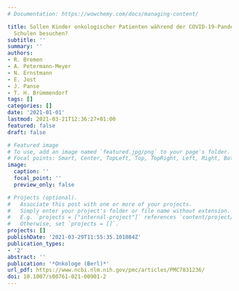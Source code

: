 ```yaml
---
# Documentation: https://wowchemy.com/docs/managing-content/

title: Sollen Kinder onkologischer Patienten während der COVID-19-Pandemie Kitas oder
  Schulen besuchen?
subtitle: ''
summary: ''
authors:
- R. Bremen
- A. Petermann-Meyer
- N. Ernstmann
- E. Jost
- J. Panse
- T. H. Brümmendorf
tags: []
categories: []
date: '2021-01-01'
lastmod: 2021-03-21T12:36:27+01:00
featured: false
draft: false

# Featured image
# To use, add an image named `featured.jpg/png` to your page's folder.
# Focal points: Smart, Center, TopLeft, Top, TopRight, Left, Right, BottomLeft, Bottom, BottomRight.
image:
  caption: ''
  focal_point: ''
  preview_only: false

# Projects (optional).
#   Associate this post with one or more of your projects.
#   Simply enter your project's folder or file name without extension.
#   E.g. `projects = ["internal-project"]` references `content/project/deep-learning/index.md`.
#   Otherwise, set `projects = []`.
projects: []
publishDate: '2021-03-29T11:55:35.101084Z'
publication_types:
- '2'
abstract: ''
publication: '*Onkologe (Berl)*'
url_pdf: https://www.ncbi.nlm.nih.gov/pmc/articles/PMC7831236/
doi: 10.1007/s00761-021-00901-2
---
```

